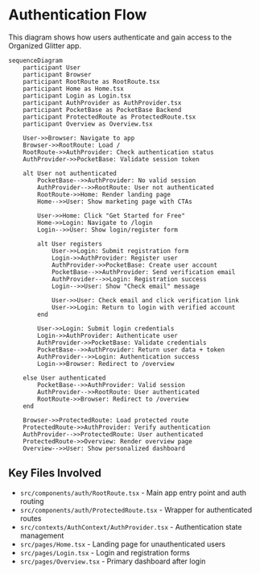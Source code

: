 # Authentication Flow

This diagram shows how users authenticate and gain access to the Organized Glitter app.

```mermaid
sequenceDiagram
    participant User
    participant Browser
    participant RootRoute as RootRoute.tsx
    participant Home as Home.tsx
    participant Login as Login.tsx
    participant AuthProvider as AuthProvider.tsx
    participant PocketBase as PocketBase Backend
    participant ProtectedRoute as ProtectedRoute.tsx
    participant Overview as Overview.tsx

    User->>Browser: Navigate to app
    Browser->>RootRoute: Load /
    RootRoute->>AuthProvider: Check authentication status
    AuthProvider->>PocketBase: Validate session token

    alt User not authenticated
        PocketBase-->>AuthProvider: No valid session
        AuthProvider-->>RootRoute: User not authenticated
        RootRoute->>Home: Render landing page
        Home-->>User: Show marketing page with CTAs

        User->>Home: Click "Get Started for Free"
        Home->>Login: Navigate to /login
        Login-->>User: Show login/register form

        alt User registers
            User->>Login: Submit registration form
            Login->>AuthProvider: Register user
            AuthProvider->>PocketBase: Create user account
            PocketBase-->>AuthProvider: Send verification email
            AuthProvider-->>Login: Registration success
            Login-->>User: Show "Check email" message

            User->>User: Check email and click verification link
            User->>Login: Return to login with verified account
        end

        User->>Login: Submit login credentials
        Login->>AuthProvider: Authenticate user
        AuthProvider->>PocketBase: Validate credentials
        PocketBase-->>AuthProvider: Return user data + token
        AuthProvider-->>Login: Authentication success
        Login->>Browser: Redirect to /overview

    else User authenticated
        PocketBase-->>AuthProvider: Valid session
        AuthProvider-->>RootRoute: User authenticated
        RootRoute->>Browser: Redirect to /overview
    end

    Browser->>ProtectedRoute: Load protected route
    ProtectedRoute->>AuthProvider: Verify authentication
    AuthProvider-->>ProtectedRoute: User authenticated
    ProtectedRoute->>Overview: Render overview page
    Overview-->>User: Show personalized dashboard
```

## Key Files Involved

- `src/components/auth/RootRoute.tsx` - Main app entry point and auth routing
- `src/components/auth/ProtectedRoute.tsx` - Wrapper for authenticated routes
- `src/contexts/AuthContext/AuthProvider.tsx` - Authentication state management
- `src/pages/Home.tsx` - Landing page for unauthenticated users
- `src/pages/Login.tsx` - Login and registration forms
- `src/pages/Overview.tsx` - Primary dashboard after login
